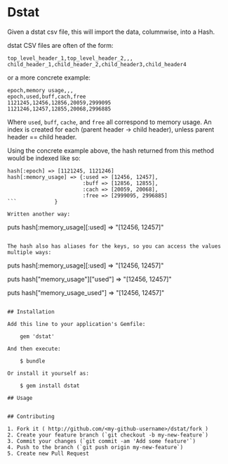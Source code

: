 # Dstat

Given a dstat csv file, this will import the data, columnwise, into a Hash.

dstat CSV files are often of the form:

```  
top_level_header_1,top_level_header_2,,,
child_header_1,child_header_2,child_header3,child_header4
```  
   
or a more concrete example:

```  
epoch,memory usage,,,
epoch,used,buff,cach,free
1121245,12456,12856,20059,2999095
1121246,12457,12855,20068,2996885
```

Where `used`, `buff`, `cache`, and `free` all correspond to memory usage. An index is created
for each (parent header -> child header), unless parent header == child header.

Using the concrete example above, the hash returned from this method would be indexed
like so:

```
hash[:epoch] => [1121245, 1121246]
hash[:memory_usage] => {:used => [12456, 12457], 
                        :buff => [12856, 12855], 
                        :cach => [20059, 20068], 
                        :free => [2999095, 2996885]
```            }

Written another way:

```
puts hash[:memory_usage][:used]
=> "[12456, 12457]"
```

The hash also has aliases for the keys, so you can access the values multiple ways:

```
puts hash[:memory_usage][:used]
=> "[12456, 12457]"

puts hash["memory_usage"]["used"]
=> "[12456, 12457]"

puts hash["memory_usage_used"]
=> "[12456, 12457]"
```

## Installation

Add this line to your application's Gemfile:

    gem 'dstat'

And then execute:

    $ bundle

Or install it yourself as:

    $ gem install dstat

## Usage


## Contributing

1. Fork it ( http://github.com/<my-github-username>/dstat/fork )
2. Create your feature branch (`git checkout -b my-new-feature`)
3. Commit your changes (`git commit -am 'Add some feature'`)
4. Push to the branch (`git push origin my-new-feature`)
5. Create new Pull Request
